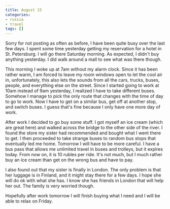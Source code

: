 ```yaml
---
title: August 15
categories:
- russia
- travel
tags: []
---
```

Sorry for not posting as often as before, I have been quite busy over the last few days. I spent some time yesterday getting my reservation for a hotel in St. Petersburg. I will go there Saturday morning. As expected, I didn't buy anything yesterday. I did walk around a mall to see what was there though.

This morning I woke up at 7am without my alarm clock. Since it has been rather warm, I am forced to leave my room windows open to let the cool air in, unfortunately, this also lets the sounds from all the cars, trucks, buses, people, and everything else on the street. Since I started going to work at 10am instead of 9am yesterday, I realized I have to take different buses. Somehow I manage to pick the only route that changes with the time of day to go to work. Now I have to get on a similar bus, get off at another stop, and switch buses. I guess that's fine because I only have one more day of work.

After work I decided to go buy some stuff. I got myself an ice cream (which are great here) and walked across the bridge to the other side of the river. I found the store my sister had recommended and bought what I went there to get. I then proceeded to take strange buses to random bus stops that eventually led me home. Tomorrow I will have to be more careful. I have a bus pass that allows me unlimited travel in buses and trolleys, but it expires today. From now on, it is 10 rubles per ride. It's not much, but I much rather buy an ice cream than get on the wrong bus and have to pay.

I also found out that my sister is finally in London. The only problem is that her luggage is in Finland, and it might stay there for a few days. I hope she will do ok with what she has. I know she has friends in London that will help her out. The family is very worried though.

Hopefully after work tomorrow I will finish buying what I need and I will be able to relax on Friday.
